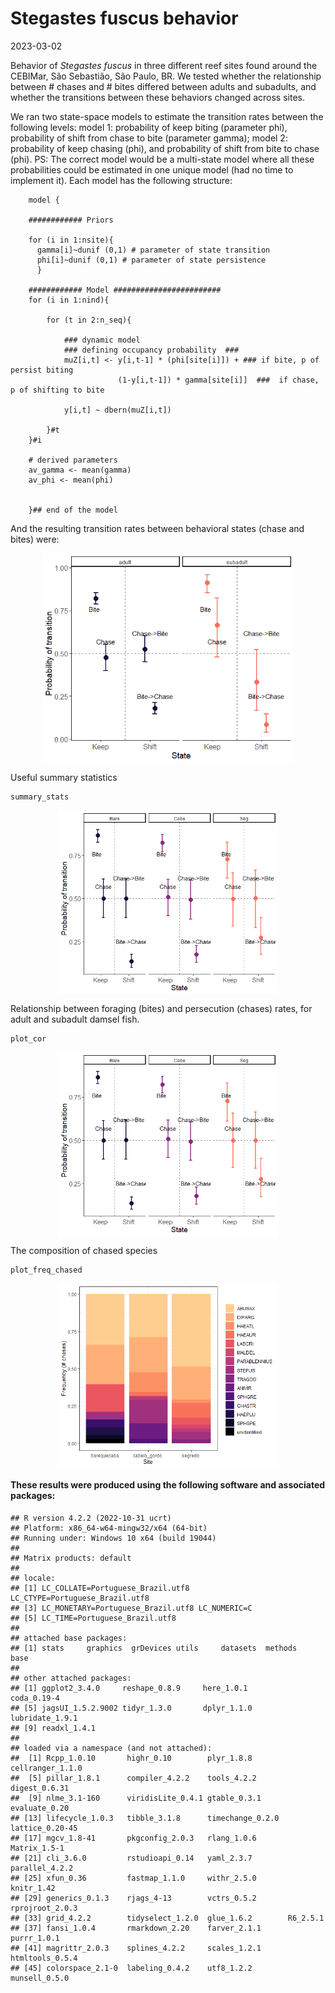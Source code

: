 Stegastes fuscus behavior
================
2023-03-02

Behavior of *Stegastes fuscus* in three different reef sites found
around the CEBIMar, São Sebastião, São Paulo, BR. We tested whether the
relationship between \# chases and \# bites differed between adults and
subadults, and whether the transitions between these behaviors changed
across sites.

<!-- README.md is generated from README.Rmd. Please edit that file -->
<!-- badges: start -->
<!-- badges: end -->

We ran two state-space models to estimate the transition rates between
the following levels: model 1: probability of keep biting (parameter
phi), probability of shift from chase to bite (parameter gamma); model
2: probability of keep chasing (phi), and probability of shift from bite
to chase (phi). PS: The correct model would be a multi-state model where
all these probabilities could be estimated in one unique model (had no
time to implement it). Each model has the following structure:


        model {
        
        ############ Priors
        
        for (i in 1:nsite){
          gamma[i]~dunif (0,1) # parameter of state transition
          phi[i]~dunif (0,1) # parameter of state persistence
          }
        
        ############ Model ########################
        for (i in 1:nind){
        
            for (t in 2:n_seq){
        
                ### dynamic model
                ### defining occupancy probability  ###
                muZ[i,t] <- y[i,t-1] * (phi[site[i]]) + ### if bite, p of persist biting
                            (1-y[i,t-1]) * gamma[site[i]]  ###  if chase, p of shifting to bite
                            
                y[i,t] ~ dbern(muZ[i,t])
        
            }#t
        }#i
        
        # derived parameters
        av_gamma <- mean(gamma)
        av_phi <- mean(phi)
        
        
        }## end of the model
        
        

And the resulting transition rates between behavioral states (chase and
bites) were:

<img src="README_files/figure-gfm/unnamed-chunk-2-1.png" width="80%" height="80%" style="display: block; margin: auto;" />

Useful summary statistics

``` r
summary_stats
```

<img src="README_files/figure-gfm/unnamed-chunk-3-1.png" width="70%" height="70%" style="display: block; margin: auto;" />

Relationship between foraging (bites) and persecution (chases) rates,
for adult and subadult damsel fish.

``` r
plot_cor
```

<img src="README_files/figure-gfm/unnamed-chunk-4-1.png" width="70%" height="70%" style="display: block; margin: auto;" />

The composition of chased species

``` r
plot_freq_chased
```

<img src="README_files/figure-gfm/unnamed-chunk-5-1.png" width="70%" height="70%" style="display: block; margin: auto;" />

<!-- badges: start -->
<!-- badges: end -->

#### These results were produced using the following software and associated packages:

    ## R version 4.2.2 (2022-10-31 ucrt)
    ## Platform: x86_64-w64-mingw32/x64 (64-bit)
    ## Running under: Windows 10 x64 (build 19044)
    ## 
    ## Matrix products: default
    ## 
    ## locale:
    ## [1] LC_COLLATE=Portuguese_Brazil.utf8  LC_CTYPE=Portuguese_Brazil.utf8   
    ## [3] LC_MONETARY=Portuguese_Brazil.utf8 LC_NUMERIC=C                      
    ## [5] LC_TIME=Portuguese_Brazil.utf8    
    ## 
    ## attached base packages:
    ## [1] stats     graphics  grDevices utils     datasets  methods   base     
    ## 
    ## other attached packages:
    ## [1] ggplot2_3.4.0     reshape_0.8.9     here_1.0.1        coda_0.19-4      
    ## [5] jagsUI_1.5.2.9002 tidyr_1.3.0       dplyr_1.1.0       lubridate_1.9.1  
    ## [9] readxl_1.4.1     
    ## 
    ## loaded via a namespace (and not attached):
    ##  [1] Rcpp_1.0.10       highr_0.10        plyr_1.8.8        cellranger_1.1.0 
    ##  [5] pillar_1.8.1      compiler_4.2.2    tools_4.2.2       digest_0.6.31    
    ##  [9] nlme_3.1-160      viridisLite_0.4.1 gtable_0.3.1      evaluate_0.20    
    ## [13] lifecycle_1.0.3   tibble_3.1.8      timechange_0.2.0  lattice_0.20-45  
    ## [17] mgcv_1.8-41       pkgconfig_2.0.3   rlang_1.0.6       Matrix_1.5-1     
    ## [21] cli_3.6.0         rstudioapi_0.14   yaml_2.3.7        parallel_4.2.2   
    ## [25] xfun_0.36         fastmap_1.1.0     withr_2.5.0       knitr_1.42       
    ## [29] generics_0.1.3    rjags_4-13        vctrs_0.5.2       rprojroot_2.0.3  
    ## [33] grid_4.2.2        tidyselect_1.2.0  glue_1.6.2        R6_2.5.1         
    ## [37] fansi_1.0.4       rmarkdown_2.20    farver_2.1.1      purrr_1.0.1      
    ## [41] magrittr_2.0.3    splines_4.2.2     scales_1.2.1      htmltools_0.5.4  
    ## [45] colorspace_2.1-0  labeling_0.4.2    utf8_1.2.2        munsell_0.5.0
